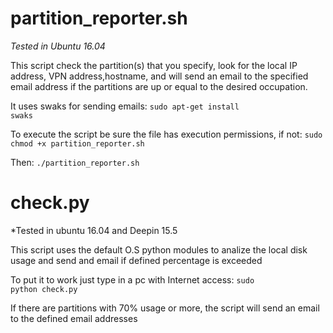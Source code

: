 # partition_reporter.sh
*Tested in Ubuntu 16.04*

This script check the partition(s) that you specify, look for the local IP address, VPN address,hostname, and will send an email to the specified email address if the partitions are up or equal to the desired occupation.

It uses swaks for sending emails:
<code>sudo apt-get install swaks</code>

To execute the script be sure the file has execution permissions, if not:
<code>sudo chmod +x partition_reporter.sh</code>

Then:
<code>./partition_reporter.sh</code>

# check.py
*Tested in ubuntu 16.04 and Deepin 15.5

This script uses the default O.S python modules to analize the local disk usage and send and email if defined percentage is exceeded

To put it to work just type in a pc with Internet access:
  <code>sudo python check.py</code>

If there are partitions with 70% usage or more, the script will send an email to the defined email addresses


